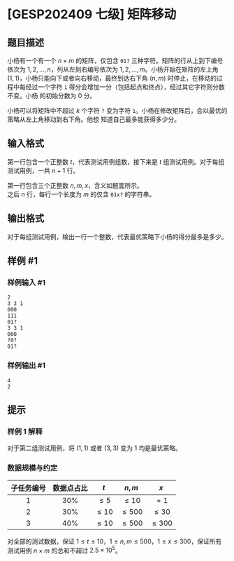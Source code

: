 # [GESP202409 七级] 矩阵移动

## 题目描述

小杨有一个有一个 $n \times m$ 的矩阵，仅包含 `01?` 三种字符。矩阵的行从上到下编号依次为 $1,2,\dots, n$，列从左到右编号依次为 $1, 2, \dots, m$。小杨开始在矩阵的左上角 $(1,1)$，小杨只能向下或者向右移动，最终到达右下角 $(n, m)$ 时停止，在移动的过程中每经过一个字符 `1` 得分会增加一分（包括起点和终点），经过其它字符则分数不变。小杨
的初始分数为 $0$ 分。

小杨可以将矩阵中不超过 $k$ 个字符 `?` 变为字符  `1`。小杨在修改矩阵后，会以最优的策略从左上角移动到右下角。他想
知道自己最多能获得多少分。

## 输入格式

第一行包含一个正整数 $t$，代表测试用例组数，接下来是 $t$ 组测试用例。对于每组测试用例，一共 $n + 1$ 行。

第一行包含三个正整数 $n, m, x$，含义如题面所示。  
之后 $n$ 行，每行一个长度为 $m$ 的仅含 `01x?` 的字符串。

## 输出格式

对于每组测试用例，输出一行一个整数，代表最优策略下小杨的得分最多是多少。

## 样例 #1

### 样例输入 #1

```
2
3 3 1
000
111
01?
3 3 1
000
?0?
01?
```

### 样例输出 #1

```
4
2
```

## 提示

### 样例 1 解释

对于第二组测试用例，将 $(1,1)$ 或者 $(3,3)$ 变为 $1$ 均是最优策略。

### 数据规模与约定

| 子任务编号 | 数据点占比 | $t$ | $n,m$ | $x$ |
| :-: | :-: | :-: | :-: | :-: |
| $1$ | $30\%$ | $\leq 5$ | $\le 10$ | $=1$ |
| $2$ | $30\%$ | $\le 10$ | $\le 500$ | $\le 30$ |
| $3$ | $40\%$ | $\le 10$ | $\le 500$ | $\le 300$ |

对全部的测试数据，保证 $1 \leq t \leq 10$，$1 \leq n,m \leq 500$，$1 \leq x \leq 300$，保证所有测试用例 $n \times m$ 的总和不超过 $2.5 \times 10^5$。